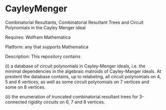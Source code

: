 # CayleyMenger
Combinatorial Resultants, Combinatorial Resultant Trees and Circuit Polynomials in the Cayley Menger ideal

Requires: Wolfram Mathematica

Platform: any that supports Mathematica

Description: This repository contains

(i) a database of circuit polynomials in Cayley-Menger ideals, i.e. the minimal dependencies in the algebraic matroids of Cayley-Manger ideals. At prestent the database contains, up to relabeling, all circuit polynomials on 4, 5 and 6 vertices, as well as some circuit polynomials on 7 vertices and some on 8 vertices.

(ii) the enumeration of truncated combinatorial resultant trees for 3-connected rigidity circuits on 6, 7 and 8 vertices.

